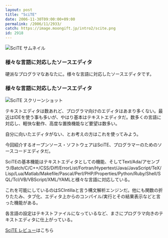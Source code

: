 ```yaml
---
layout: post
title: "SciTE"
date: 2006-11-30T09:00:00+09:00
permalink: /2006/11/2933/
catch: https://image.moongift.jp/intro2/scite.png
id: 2918
---
```

 ![SciTE サムネイル](https://image.moongift.jp/intro2/scite.t.png "SciTE サムネイル")
  

### 様々な言語に対応したソースエディタ
  
硬派なプログラマなあなたに。様々な言語に対応したソースエディタです。  
<!--more-->  

### 様々な言語に対応したソースエディタ
  

![SciTE スクリーンショット](https://image.moongift.jp/intro2/scite.png "SciTE スクリーンショット")

  

テキストエディタは数あれど、プログラマ向けのエディタはあまり多くない。最近はIDEを使う事も多いが、やはり基本はテキストエディタだ。数多くの言語に対応し、軽快な動作、高度な置換機能など要望は数多い。

  

自分に向いたエディタがない、とお考えの方はこれを使ってみよう。

  

今回紹介するオープンソース・ソフトウェアはSciTE、プログラマーのためのソースコードエディタだ。

  

SciTEの基本機能はテキストエディタとしての機能、そしてText/Ada/アセンブラ/Batch/C/C++/CSS/Diff/ErrorList/Fortran/Hypertext/Java/JavaScript/TeX/Lisp/Lua/Matlab/Makefile/Pascal/Perl/PHP/Properties/Python/Ruby/Shell/SQL/Tcl/VB/VBScript/XML/YAMLと様々な言語に対応している。

  

これを可能にしているのはSCIntillaと言う構文解析エンジンだ。他にも関数の折りたたみ、タブ化、エディタ上からのコンパイル/実行とその結果表示などと言った機能がある。

  

各言語の設定はテキストファイルになっているなど、まさにプログラマ向きのテキストエディタに仕上がっている。

  

[SciTE レビュー](http://oss.moongift.jp/review/i-2934.html)はこちら

